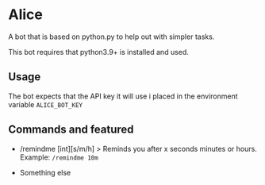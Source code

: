 # Alice

A bot that is based on python.py to help out with simpler tasks.

This bot requires that python3.9+ is installed and used.

## Usage
  The bot expects that the API key it will use i placed in the environment variable `ALICE_BOT_KEY`
## Commands and featured

  *  /remindme [int][s/m/h]
    > Reminds you after x seconds minutes or hours. Example:
    ```
    /remindme 10m
    ```

  * Something else
